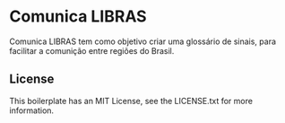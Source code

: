 # Comunica LIBRAS

Comunica LIBRAS tem como objetivo criar uma glossário de sinais, para facilitar a comunição entre regiões do Brasil.

## License
This boilerplate has an MIT License, see the LICENSE.txt for more information.
